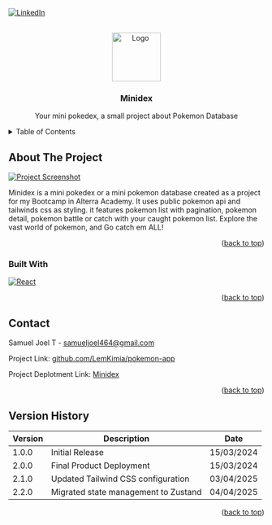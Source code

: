 <!-- Improved compatibility of back to top link: See: https://github.com/othneildrew/Best-README-Template/pull/73 -->
<a name="readme-top"></a>
<!--
*** Thanks for checking out the Best-README-Template. If you have a suggestion
*** that would make this better, please fork the repo and create a pull request
*** or simply open an issue with the tag "enhancement".
*** Don't forget to give the project a star!
*** Thanks again! Now go create something AMAZING! :D
-->



<!-- PROJECT SHIELDS -->
<!--
*** I'm using markdown "reference style" links for readability.
*** Reference links are enclosed in brackets [ ] instead of parentheses ( ).
*** See the bottom of this document for the declaration of the reference variables
*** for contributors-url, forks-url, etc. This is an optional, concise syntax you may use.
*** https://www.markdownguide.org/basic-syntax/#reference-style-links
-->
[![LinkedIn][linkedin-shield]][linkedin-url]



<!-- PROJECT LOGO -->
<br />
<div align="center">
  <a href="https://github.com/LemKimia/pokemon-app">
    <img src="public/icons8-pokeball-96.png" alt="Logo" width="96" height="96">
  </a>

<h3 align="center">Minidex</h3>

  <p align="center">
    Your mini pokedex, a small project about Pokemon Database
  </p>
</div>



<!-- TABLE OF CONTENTS -->
<details>
  <summary>Table of Contents</summary>
  <ol>
    <li>
      <a href="#about-the-project">About The Project</a>
      <ul>
        <li><a href="#built-with">Built With</a></li>
      </ul>
    </li>
    <li><a href="#contact">Contact</a></li>
  </ol>
</details>

<!-- ABOUT THE PROJECT -->
## About The Project

[![Project Screenshot](https://i.postimg.cc/5tB0GqP5/Screenshot-2024-04-27-190523.png)](https://postimg.cc/gw0mLRbr)

Minidex is a mini pokedex or a mini pokemon database created as a project for my Bootcamp in Alterra Academy. It uses public pokemon api and tailwinds css as styling. it features pokemon list with pagination, pokemon detail, pokemon battle or catch with your caught pokemon list. Explore the vast world of pokemon, and Go catch em ALL!
<p align="right">(<a href="#readme-top">back to top</a>)</p>



### Built With


[![React][React.js]][React-url]


<p align="right">(<a href="#readme-top">back to top</a>)</p>


<!-- CONTACT & ADDITIONAL LINK -->
## Contact

Samuel Joel T - samueljoel464@gmail.com

Project Link: [github.com/LemKimia/pokemon-app](https://github.com/LemKimia/pokemon-app)

Project Deplotment Link: [Minidex](https://minidex-pokemon.vercel.app/)

<p align="right">(<a href="#readme-top">back to top</a>)</p>

## Version History

| Version | Description                                | Date       |
|--------|--------------------------------------------|------------|
| 1.0.0  | Initial Release                           | 15/03/2024 |
| 2.0.0  | Final Product Deployment                  | 15/03/2024 |
| 2.1.0  | Updated Tailwind CSS configuration        | 03/04/2025 |
| 2.2.0  | Migrated state management to Zustand      | 04/04/2025 |


<p align="right">(<a href="#readme-top">back to top</a>)</p>



<!-- MARKDOWN LINKS & IMAGES -->
<!-- https://www.markdownguide.org/basic-syntax/#reference-style-links -->
[contributors-shield]: https://img.shields.io/github/contributors/LemKimia/pokemon-app.svg?style=for-the-badge
[contributors-url]: https://github.com/LemKimia/pokemon-app/graphs/contributors
[forks-shield]: https://img.shields.io/github/forks/LemKimia/pokemon-app.svg?style=for-the-badge
[forks-url]: https://github.com/LemKimia/pokemon-app/network/members
[stars-shield]: https://img.shields.io/github/stars/LemKimia/pokemon-app.svg?style=for-the-badge
[stars-url]: https://github.com/LemKimia/pokemon-app/stargazers
[issues-shield]: https://img.shields.io/github/issues/LemKimia/pokemon-app.svg?style=for-the-badge
[issues-url]: https://github.com/LemKimia/pokemon-app/issues
[license-shield]: https://img.shields.io/github/license/LemKimia/pokemon-app.svg?style=for-the-badge
[license-url]: https://github.com/LemKimia/pokemon-app/blob/master/LICENSE.txt
[linkedin-shield]: https://img.shields.io/badge/-LinkedIn-black.svg?style=for-the-badge&logo=linkedin&colorB=555
[linkedin-url]: https://linkedin.com/in/samueljoelt
[product-screenshot]: images/screenshot.png
[Next.js]: https://img.shields.io/badge/next.js-000000?style=for-the-badge&logo=nextdotjs&logoColor=white
[Next-url]: https://nextjs.org/
[React.js]: https://img.shields.io/badge/React-20232A?style=for-the-badge&logo=react&logoColor=61DAFB
[React-url]: https://reactjs.org/
[Vue.js]: https://img.shields.io/badge/Vue.js-35495E?style=for-the-badge&logo=vuedotjs&logoColor=4FC08D
[Vue-url]: https://vuejs.org/
[Angular.io]: https://img.shields.io/badge/Angular-DD0031?style=for-the-badge&logo=angular&logoColor=white
[Angular-url]: https://angular.io/
[Svelte.dev]: https://img.shields.io/badge/Svelte-4A4A55?style=for-the-badge&logo=svelte&logoColor=FF3E00
[Svelte-url]: https://svelte.dev/
[Laravel.com]: https://img.shields.io/badge/Laravel-FF2D20?style=for-the-badge&logo=laravel&logoColor=white
[Laravel-url]: https://laravel.com
[Bootstrap.com]: https://img.shields.io/badge/Bootstrap-563D7C?style=for-the-badge&logo=bootstrap&logoColor=white
[Bootstrap-url]: https://getbootstrap.com
[JQuery.com]: https://img.shields.io/badge/jQuery-0769AD?style=for-the-badge&logo=jquery&logoColor=white
[JQuery-url]: https://jquery.com
